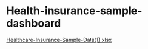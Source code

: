 # Health-insurance-sample-dashboard
[Healthcare-Insurance-Sample-Data(1).xlsx](https://github.com/user-attachments/files/22515131/Healthcare-Insurance-Sample-Data.1.xlsx)
